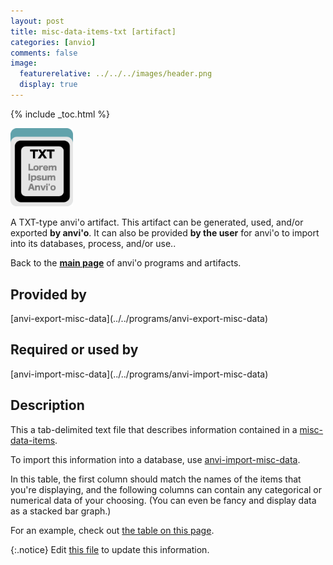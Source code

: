 ```yaml
---
layout: post
title: misc-data-items-txt [artifact]
categories: [anvio]
comments: false
image:
  featurerelative: ../../../images/header.png
  display: true
---
```



{% include _toc.html %}


<img src="../../images/icons/TXT.png" alt="TXT" style="width:100px; border:none" />

A TXT-type anvi'o artifact. This artifact can be generated, used, and/or exported **by anvi'o**. It can also be provided **by the user** for anvi'o to import into its databases, process, and/or use..

Back to the **[main page](../../)** of anvi'o programs and artifacts.

## Provided by


<p style="text-align: left" markdown="1"><span class="artifact-p">[anvi-export-misc-data](../../programs/anvi-export-misc-data)</span></p>


## Required or used by

<p style="text-align: left" markdown="1"><span class="artifact-r">[anvi-import-misc-data](../../programs/anvi-import-misc-data)</span></p>

## Description

This a tab-delimited text file that describes information contained in a <span class="artifact-n">[misc-data-items](/software/anvio/help/artifacts/misc-data-items)</span>. 

To import this information into a database, use <span class="artifact-n">[anvi-import-misc-data](/software/anvio/help/programs/anvi-import-misc-data)</span>. 

In this table, the first column should match the names of the items that you're displaying, and the following columns can contain any categorical or numerical data of your choosing.  (You can even be fancy and display data as a stacked bar graph.)

For an example, check out [the table on this page](http://merenlab.org/2017/12/11/additional-data-tables/#items-additional-data-table).


{:.notice}
Edit [this file](https://github.com/merenlab/anvio/tree/master/anvio/docs/artifacts/misc-data-items-txt.md) to update this information.

